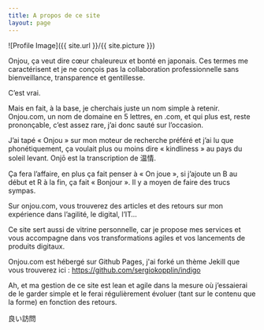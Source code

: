 ```yaml
---
title: A propos de ce site
layout: page
---
```

![Profile Image]({{ site.url }}/{{ site.picture }})

Onjou, ça veut dire cœur chaleureux et bonté en japonais. Ces termes me caractérisent et je ne conçois pas la collaboration professionnelle sans bienveillance, transparence et gentillesse.

C’est vrai.

Mais en fait, à la base, je cherchais juste un nom simple à retenir. Onjou.com, un nom de domaine en 5 lettres, en .com, et qui plus est, reste prononçable, c’est assez rare, j’ai donc sauté sur l’occasion.

J’ai tapé « Onjou » sur mon moteur de recherche préféré et j’ai lu que phonétiquement, ça voulait plus ou moins dire « kindliness » au pays du soleil levant. Onjō est la transcription de 温情.

Ça fera l’affaire, en plus ça fait penser à « On joue », si j’ajoute un B au début et R à la fin, ça fait « Bonjour ». Il y a moyen de faire des trucs sympas.

Sur onjou.com, vous trouverez des articles et des retours sur mon expérience dans l’agilité, le digital, l’IT…

Ce site sert aussi de vitrine personnelle, car je propose mes services et vous accompagne dans vos transformations agiles et vos lancements de produits digitaux.

Onjou.com est hébergé sur Github Pages, j'ai forké un thème Jekill que vous trouverez ici : https://github.com/sergiokopplin/indigo

Ah, et ma gestion de ce site est lean et agile dans la mesure où j’essaierai de le garder simple et le ferai régulièrement évoluer (tant sur le contenu que la forme) en fonction des retours.

良い訪問
